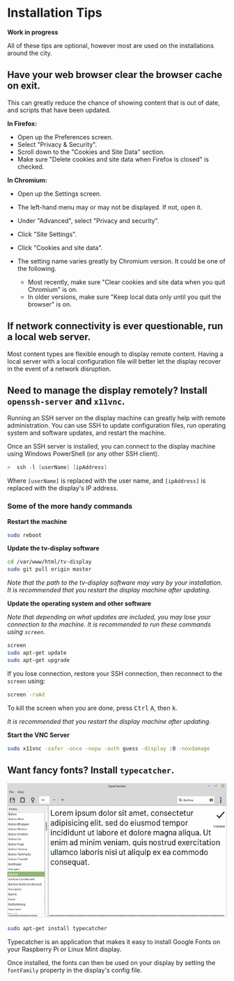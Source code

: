 # Installation Tips

**Work in progress**

All of these tips are optional, however most are used on the installations
around the city.

## Have your web browser clear the browser cache on exit.

This can greatly reduce the chance of showing content that is out of date,
and scripts that have been updated.

**In Firefox:**

-   Open up the Preferences screen.
-   Select "Privacy & Security".
-   Scroll down to the "Cookies and Site Data" section.
-   Make sure "Delete cookies and site data when Firefox is closed" is checked.

**In Chromium:**

-   Open up the Settings screen.

-   The left-hand menu may or may not be displayed.  If not, open it.

-   Under "Advanced", select "Privacy and security".

-   Click "Site Settings".

-   Click "Cookies and site data".

-   The setting name varies greatly by Chromium version.
    It could be one of the following.

    -   Most recently, make sure "Clear cookies and site data when you quit Chromium" is on.
    -   In older versions, make sure "Keep local data only until you quit the browser" is on.

## If network connectivity is ever questionable, run a local web server.

Most content types are flexible enough to display remote content.
Having a local server with a local configuration file
will better let the display recover in the event of a network disruption.

## Need to manage the display remotely?  Install `openssh-server` and `x11vnc`.

Running an SSH server on the display machine can greatly help with
remote administration.  You can use SSH to update configuration files,
run operating system and software updates, and restart the machine.

Once an SSH server is installed, you can connect to the display machine using
Windows PowerShell (or any other SSH client).

```powershell
>  ssh -l [userName] [ipAddress]
```

Where `[userName]` is replaced with the user name, and `[ipAddress]` is replaced
with the display's IP address.

### Some of the more handy commands

**Restart the machine**

```bash
sudo reboot
```

**Update the tv-display software**

```bash
cd /var/www/html/tv-display
sudo git pull origin master
```

_Note that the path to the tv-display software may vary by your installation.
It is recommended that you restart the display machine after updating._

**Update the operating system and other software**

_Note that depending on what updates are included,
you may lose your connection to the machine.
It is recommended to run these commands using `screen`._

```bash
screen
sudo apt-get update
sudo apt-get upgrade
```

If you lose connection, restore your SSH connection, then reconnect to the
`screen` using:

```bash
screen -raAd
```

To kill the screen when you are done, press <kbd>Ctrl</kbd> <kbd>A</kbd>, then <kbd>k</kbd>.

_It is recommended that you restart the display machine after updating._

**Start the VNC Server**

```bash
sudo x11vnc -safer -once -nopw -auth guess -display :0 -noxdamage
```

## Want fancy fonts?  Install `typecatcher`.

![Typecatcher](typecatcher.png)

```bash
sudo apt-get install typecatcher
```

Typecatcher is an application that makes it easy to install Google Fonts
on your Raspberry Pi or Linux Mint display.

Once installed, the fonts can then be used on your display by setting the
`fontFamily` property in the display's config file.
